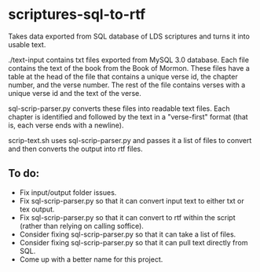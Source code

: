 # scriptures-sql-to-rtf
Takes data exported from SQL database of LDS scriptures and turns it into usable text.

./text-input contains txt files exported from MySQL 3.0 database. Each file contains the text of the book from the Book of Mormon. These files have a table at the head of the file that contains a unique verse id, the chapter number, and the verse number. The rest of the file contains verses with a unique verse id and the text of the verse.

sql-scrip-parser.py converts these files into readable text files. Each chapter is identified and followed by the text in a "verse-first" format (that is, each verse ends with a newline).

scrip-text.sh uses sql-scrip-parser.py and passes it a list of files to convert and then converts the output into rtf files.

## To do:
* Fix input/output folder issues.
* Fix sql-scrip-parser.py so that it can convert input text to either txt or tex output.
* Fix sql-scrip-parser.py so that it can convert to rtf within the script (rather than relying on calling soffice).
* Consider fixing sql-scrip-parser.py so that it can take a list of files.
* Consider fixing sql-scrip-parser.py so that it can pull text directly from SQL.
* Come up with a better name for this project.

